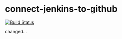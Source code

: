 # connect-jenkins-to-github

[![Build Status](http://ec2-35-176-227-55.eu-west-2.compute.amazonaws.com/buildStatus/icon?job=Connect+github)](http://ec2-35-176-227-55.eu-west-2.compute.amazonaws.com/job/Connect%20github/)

changed...
